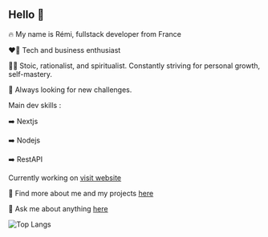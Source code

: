 ## Hello 👋

🔥 My name is Rémi, fullstack developer from France

❤️‍🔥 Tech and business enthusiast

🧘‍♂️ Stoic, rationalist, and spiritualist. Constantly striving for personal growth, self-mastery.

🏅 Always looking for new challenges.


Main dev skills : 

➡️ Nextjs

➡️ Nodejs

➡️ RestAPI


Currently working on [visit website](https://www.go-luka.com/)


👀 Find more about me and my projects [here](google.com)



💬 Ask me about anything [here](mailto:remi.lagorce@outlook.fr)

![Top Langs](https://github-readme-stats.vercel.app/api/top-langs/?username=remilagorce&stats_format=bytes)


<!--
**remilagorce/remilagorce** is a ✨ _special_ ✨ repository because its `README.md` (this file) appears on your GitHub profile.

Here are some ideas to get you started:

- 🔭 I’m currently working on ...
- 🌱 I’m currently learning ...
- 👯 I’m looking to collaborate on ...
- 🤔 I’m looking for help with ...
- 💬 Ask me about ...
- 📫 How to reach me: ...
- 😄 Pronouns: ...
- ⚡ Fun fact: ...
-->
